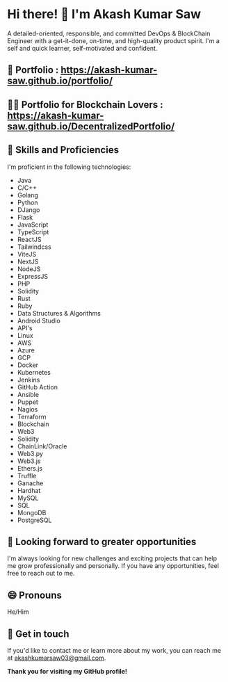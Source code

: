 # Hi there! 👋 I'm Akash Kumar Saw
A detailed-oriented, responsible, and committed DevOps & BlockChain Engineer with a get-it-done, on-time, and high-quality product spirit. I'm a self and quick learner, self-motivated and confident.

## 👼 Portfolio : https://akash-kumar-saw.github.io/portfolio/
## 👼👼 Portfolio for Blockchain Lovers : https://akash-kumar-saw.github.io/DecentralizedPortfolio/

## 🔭 Skills and Proficiencies
I'm proficient in the following technologies:
- Java
- C/C++
- Golang
- Python
- DJango
- Flask
- JavaScript
- TypeScript
- ReactJS
- Tailwindcss
- ViteJS
- NextJS
- NodeJS
- ExpressJS
- PHP
- Solidity
- Rust
- Ruby
- Data Structures & Algorithms
- Android Studio
- API's
- Linux
- AWS
- Azure
- GCP
- Docker
- Kubernetes
- Jenkins
- GitHub Action
- Ansible
- Puppet
- Nagios
- Terraform
- Blockchain
- Web3
- Solidity
- ChainLink/Oracle
- Web3.py
- Web3.js
- Ethers.js
- Truffle
- Ganache
- Hardhat
- MySQL
- SQL
- MongoDB
- PostgreSQL

## 🤔 Looking forward to greater opportunities
I'm always looking for new challenges and exciting projects that can help me grow professionally and personally. If you have any opportunities, feel free to reach out to me.

## 😄 Pronouns
He/Him

## 💬 Get in touch
If you'd like to contact me or learn more about my work, you can reach me at akashkumarsaw03@gmail.com.

**Thank you for visiting my GitHub profile!**
